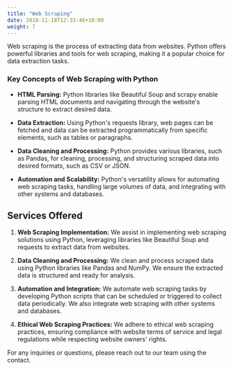 ```yaml
---
title: "Web Scraping"
date: 2018-11-18T12:33:46+10:00
weight: 7
---
```


Web scraping is the process of extracting data from websites. Python offers powerful libraries and tools for web scraping, making it a popular choice for data extraction tasks.

### Key Concepts of Web Scraping with Python

- **HTML Parsing:** Python libraries like Beautiful Soup and scrapy enable parsing HTML documents and navigating through the website's structure to extract desired data.

- **Data Extraction:** Using Python's requests library, web pages can be fetched and data can be extracted programmatically from specific elements, such as tables or paragraphs.

- **Data Cleaning and Processing:** Python provides various libraries, such as Pandas, for cleaning, processing, and structuring scraped data into desired formats, such as CSV or JSON.

- **Automation and Scalability:** Python's versatility allows for automating web scraping tasks, handling large volumes of data, and integrating with other systems and databases.

## Services Offered

1. **Web Scraping Implementation:** We assist in implementing web scraping solutions using Python, leveraging libraries like Beautiful Soup and requests to extract data from websites.

2. **Data Cleaning and Processing:** We clean and process scraped data using Python libraries like Pandas and NumPy. We ensure the extracted data is structured and ready for analysis.

3. **Automation and Integration:** We automate web scraping tasks by developing Python scripts that can be scheduled or triggered to collect data periodically. We also integrate web scraping with other systems and databases.

4. **Ethical Web Scraping Practices:** We adhere to ethical web scraping practices, ensuring compliance with website terms of service and legal regulations while respecting website owners' rights.

For any inquiries or questions, please reach out to our team using the contact.